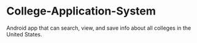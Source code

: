 # College-Application-System
Android app that can search, view, and save info about all colleges in the United States.
